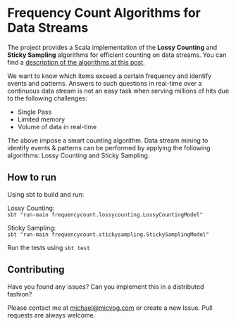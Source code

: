 # Frequency Count Algorithms for Data Streams
The project provides a Scala implementation of the **Lossy Counting** and **Sticky Sampling** algorithms for efficient counting on data streams. You can find a [description of the algorithms at this post](http://micvog.com/2015/07/18/frequency-counting-algorithms-over-data-streams/).

We want to know which items exceed a certain frequency and identify events and patterns. Answers to such questions in real-time over a continuous data stream is not an easy task when serving millions of hits due to the following challenges:

* Single Pass
* Limited memory
* Volume of data in real-time

The above impose a smart counting algorithm. Data stream mining to identify events & patterns can be performed by applying the following algorithms: Lossy Counting and Sticky Sampling.

## How to run
Using sbt to build and run:

Lossy Counting:  
`sbt "run-main frequencycount.lossycounting.LossyCountingModel"`

Sticky Sampling:  
`sbt "run-main frequencycount.stickysampling.StickySamplingModel"`

Run the tests using
`sbt test`

## Contributing
Have you found any issues?
Can you implement this in a distributed fashion?

Please contact me at michael@micvog.com or create a new Issue. Pull requests are always welcome.
